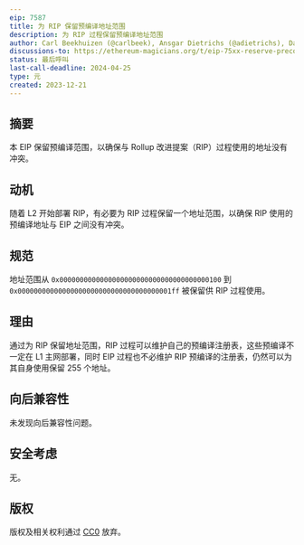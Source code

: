 ```yaml
---
eip: 7587
title: 为 RIP 保留预编译地址范围
description: 为 RIP 过程保留预编译地址范围
author: Carl Beekhuizen (@carlbeek), Ansgar Dietrichs (@adietrichs), Danny Ryan (@djrtwo), Tim Beiko (@timbeiko)
discussions-to: https://ethereum-magicians.org/t/eip-75xx-reserve-precompile-address-range-for-rips-l2s/17828
status: 最后呼叫
last-call-deadline: 2024-04-25
type: 元
created: 2023-12-21
---
```


## 摘要

本 EIP 保留预编译范围，以确保与 Rollup 改进提案（RIP）过程使用的地址没有冲突。

## 动机

随着 L2 开始部署 RIP，有必要为 RIP 过程保留一个地址范围，以确保 RIP 使用的预编译地址与 EIP 之间没有冲突。

## 规范

地址范围从 `0x0000000000000000000000000000000000000100` 到 `0x00000000000000000000000000000000000001ff` 被保留供 RIP 过程使用。

## 理由

通过为 RIP 保留地址范围，RIP 过程可以维护自己的预编译注册表，这些预编译不一定在 L1 主网部署，同时 EIP 过程也不必维护 RIP 预编译的注册表，仍然可以为其自身使用保留 255 个地址。

## 向后兼容性

未发现向后兼容性问题。

## 安全考虑

无。

## 版权

版权及相关权利通过 [CC0](../LICENSE.md) 放弃。